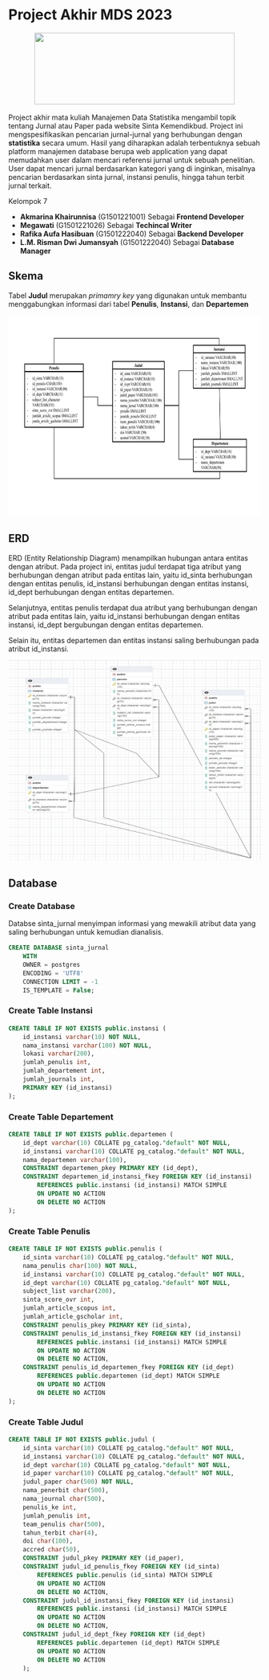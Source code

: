 # Project Akhir MDS 2023

<p align="center">
  <img width="400" height="143" src="http://bsdm.unas.ac.id/wp-content/uploads/2022/08/sinta_logo1.png">
</p>

Project akhir mata kuliah Manajemen Data Statistika mengambil topik tentang Jurnal atau Paper pada website Sinta Kemendikbud. Project ini mengspesifikasikan pencarian jurnal-jurnal yang berhubungan dengan **statistika** secara umum. Hasil yang diharapkan adalah terbentuknya sebuah platform manajemen database berupa web application yang dapat memudahkan user dalam mencari referensi jurnal untuk sebuah penelitian. User dapat mencari jurnal berdasarkan kategori yang di inginkan, misalnya pencarian berdasarkan sinta jurnal, instansi penulis, hingga tahun terbit jurnal terkait.



Kelompok 7
* **Akmarina Khairunnisa** (G1501221001) Sebagai **Frontend Developer**
* **Megawati** (G1501221026) Sebagai **Techincal Writer**
* **Rafika Aufa Hasibuan** (G1501222040) Sebagai **Backend Developer**
* **L.M. Risman Dwi Jumansyah** (G1501222040) Sebagai **Database Manager**

## Skema
Tabel **Judul** merupakan _primamry key_ yang digunakan untuk membantu menggabungkan informasi dari tabel **Penulis**, **Instansi**, dan **Departemen**
<p align="center">
  <img width="600" height="400" src="https://github.com/rismandwij/kel7_mds/blob/main/Skema.png">
</p>

## ERD

ERD (Entity Relationship Diagram) menampilkan hubungan antara entitas dengan atribut. Pada project ini, entitas judul terdapat tiga atribut yang berhubungan dengan atribut pada entitas lain, yaitu id_sinta berhubungan dengan entitas penulis, id_instansi berhubungan dengan entitas instansi, id_dept berhubungan dengan entitas departemen.

Selanjutnya, entitas penulis terdapat dua atribut yang berhubungan dengan atribut pada entitas lain, yaitu id_instansi berhubungan dengan entitas instansi, id_dept bergubungan dengan entitas departemen.

Selain itu, entitas departemen dan entitas instansi saling berhubungan pada atribut id_instansi.

<p align="center">
  <img width="600" height="400" src="https://github.com/rismandwij/kel7_mds/blob/main/ERD.jpeg">
</p>

## Database
### Create Database
Databse sinta_jurnal menyimpan informasi yang mewakili atribut data yang saling berhubungan untuk kemudian dianalisis.
```sql
CREATE DATABASE sinta_jurnal
    WITH
    OWNER = postgres
    ENCODING = 'UTF8'
    CONNECTION LIMIT = -1
    IS_TEMPLATE = False;
```
### Create Table Instansi

```sql
CREATE TABLE IF NOT EXISTS public.instansi (
    id_instansi varchar(10) NOT NULL,
    nama_instansi varchar(100) NOT NULL,
    lokasi varchar(200),
	jumlah_penulis int,
	jumlah_departement int,
	jumlah_journals int,
    PRIMARY KEY (id_instansi)
);
```
### Create Table Departement
```sql
CREATE TABLE IF NOT EXISTS public.departemen (
    id_dept varchar(10) COLLATE pg_catalog."default" NOT NULL,
    id_instansi varchar(10) COLLATE pg_catalog."default" NOT NULL,
    nama_departemen varchar(100),
    CONSTRAINT departemen_pkey PRIMARY KEY (id_dept),
    CONSTRAINT departemen_id_instansi_fkey FOREIGN KEY (id_instansi)
        REFERENCES public.instansi (id_instansi) MATCH SIMPLE
        ON UPDATE NO ACTION
        ON DELETE NO ACTION
);
```
### Create Table Penulis
```sql
CREATE TABLE IF NOT EXISTS public.penulis (
    id_sinta varchar(10) COLLATE pg_catalog."default" NOT NULL,
    nama_penulis char(100) NOT NULL, 
    id_instansi varchar(10) COLLATE pg_catalog."default" NOT NULL,
    id_dept varchar(10) COLLATE pg_catalog."default" NOT NULL,
    subject_list varchar(200),
    sinta_score_ovr int,
    jumlah_article_scopus int,
    jumlah_article_gscholar int,
    CONSTRAINT penulis_pkey PRIMARY KEY (id_sinta),
    CONSTRAINT penulis_id_instansi_fkey FOREIGN KEY (id_instansi)
        REFERENCES public.instansi (id_instansi) MATCH SIMPLE
        ON UPDATE NO ACTION
        ON DELETE NO ACTION,
    CONSTRAINT penulis_id_departemen_fkey FOREIGN KEY (id_dept)
        REFERENCES public.departemen (id_dept) MATCH SIMPLE
        ON UPDATE NO ACTION
        ON DELETE NO ACTION
);
```
### Create Table Judul
```sql
CREATE TABLE IF NOT EXISTS public.judul (
    id_sinta varchar(10) COLLATE pg_catalog."default" NOT NULL,
    id_instansi varchar(10) COLLATE pg_catalog."default" NOT NULL,
    id_dept varchar(10) COLLATE pg_catalog."default" NOT NULL, 
    id_paper varchar(10) COLLATE pg_catalog."default" NOT NULL,  
    judul_paper char(500) NOT NULL,
    nama_penerbit char(500),
    nama_journal char(500),
    penulis_ke int,
    jumlah_penulis int,
    team_penulis char(500),
    tahun_terbit char(4),
    doi char(100),
    accred char(50),    
    CONSTRAINT judul_pkey PRIMARY KEY (id_paper),
    CONSTRAINT judul_id_penulis_fkey FOREIGN KEY (id_sinta)
        REFERENCES public.penulis (id_sinta) MATCH SIMPLE
        ON UPDATE NO ACTION
        ON DELETE NO ACTION,
    CONSTRAINT judul_id_instansi_fkey FOREIGN KEY (id_instansi)
        REFERENCES public.instansi (id_instansi) MATCH SIMPLE
        ON UPDATE NO ACTION
        ON DELETE NO ACTION,
    CONSTRAINT judul_id_dept_fkey FOREIGN KEY (id_dept)
        REFERENCES public.departemen (id_dept) MATCH SIMPLE
        ON UPDATE NO ACTION
        ON DELETE NO ACTION
    );
```
